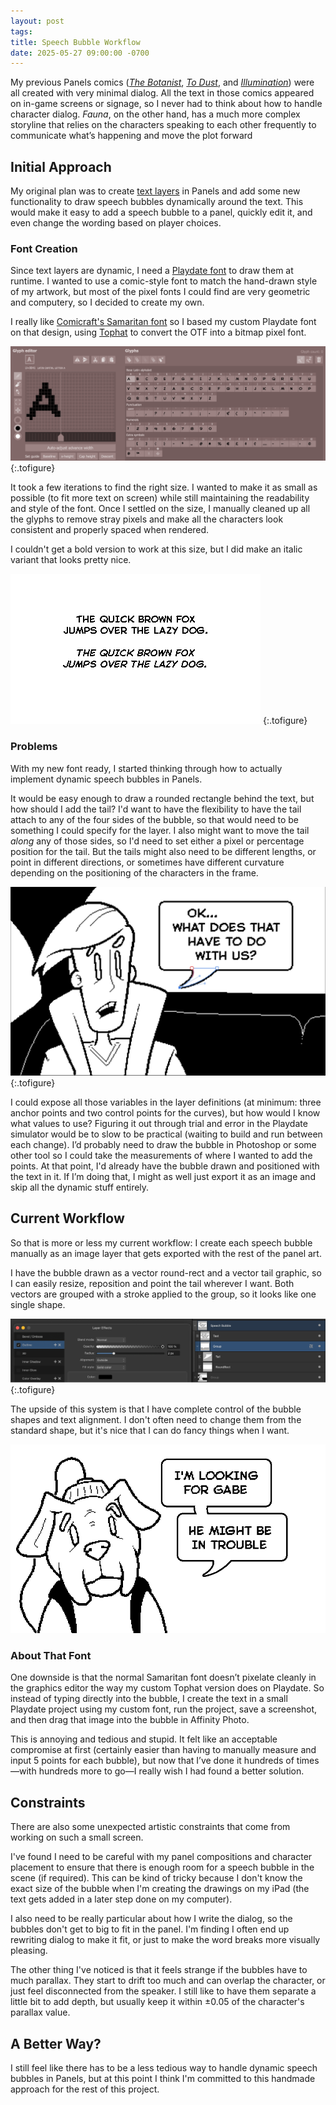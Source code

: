 ```yaml
---
layout: post
tags:
title: Speech Bubble Workflow
date: 2025-05-27 09:00:00 -0700
---
```


My previous Panels comics ([_The Botanist_](https://play.date/games/the-botanist/), [_To Dust_](https://play.date/games/to-dust/), and [_Illumination_](https://cadinb.itch.io/illumination)) were all created with very minimal dialog. All the text in those comics appeared on in-game screens or signage, so I never had to think about how to handle character dialog. _Fauna_, on the other hand, has a much more complex storyline that relies on the characters speaking to each other frequently to communicate what’s happening and move the plot forward

## Initial Approach

My original plan was to create [text layers](https://cadin.github.io/panels/docs/comic-data/layers/#text-layers) in Panels and add some new functionality to draw speech bubbles dynamically around the text. This would make it easy to add a speech bubble to a panel, quickly edit it, and even change the wording based on player choices.

### Font Creation

Since text layers are dynamic, I need a [Playdate font](https://sdk.play.date/2.7.6/#C-graphics.font) to draw them at runtime. I wanted to use a comic-style font to match the hand-drawn style of my artwork, but most of the pixel fonts I could find are very geometric and computery, so I decided to create my own.

I really like [Comicraft's Samaritan font](https://www.comicbookfonts.com/Samaritan-font-p/bl002i.htm) so I based my custom Playdate font on that design, using [Tophat](https://kaasiand.cool/tophat/) to convert the OTF into a bitmap pixel font.

![Tophat screenshot](/images/posts/2025-08/tophat.png "Screenshot of font creation in Tophat")
{:.tofigure}

It took a few iterations to find the right size. I wanted to make it as small as possible (to fit more text on screen) while still maintaining the readability and style of the font. Once I settled on the size, I manually cleaned up all the glyphs to remove stray pixels and make all the characters look consistent and properly spaced when rendered.

I couldn't get a bold version to work at this size, but I did make an italic variant that looks pretty nice.

![Font sample](/images/posts/2025-08/fontSample.png#playdate "Regular and italic versions of my custom font")
{:.tofigure}

### Problems

With my new font ready, I started thinking through how to actually implement dynamic speech bubbles in Panels.

It would be easy enough to draw a rounded rectangle behind the text, but how should I add the tail? I'd want to have the flexibility to have the tail attach to any of the four sides of the bubble, so that would need to be something I could specify for the layer. I also might want to move the tail _along_ any of those sides, so I'd need to set either a pixel or percentage position for the tail. But the tails might also need to be different lengths, or point in different directions, or sometimes have different curvature depending on the positioning of the characters in the frame.

![Illustration of points defining the tail shape](/images/posts/2025-08/bubblePoints.png#playdate "I need to define these three points and the two control points for the curves")
{:.tofigure}

I could expose all those variables in the layer definitions (at minimum: three anchor points and two control points for the curves), but how would I know what values to use? Figuring it out through trial and error in the Playdate simulator would be to slow to be practical (waiting to build and run between each change). I’d probably need to draw the bubble in Photoshop or some other tool so I could take the measurements of where I wanted to add the points. At that point, I'd already have the bubble drawn and positioned with the text in it. If I’m doing that, I might as well just export it as an image and skip all the dynamic stuff entirely.

## Current Workflow

So that is more or less my current workflow: I create each speech bubble manually as an image layer that gets exported with the rest of the panel art.

I have the bubble drawn as a vector round-rect and a vector tail graphic, so I can easily resize, reposition and point the tail wherever I want. Both vectors are grouped with a stroke applied to the group, so it looks like one single shape.

![Screenshot layer setup](/images/posts/2025-08/layerSetup.jpg "Layer setup with outline applied in Affinity Photo")
{:.tofigure}

The upside of this system is that I have complete control of the bubble shapes and text alignment. I don't often need to change them from the standard shape, but it's nice that I can do fancy things when I want.

![Image showing two bubbles joined by a tail](/images/posts/2025-08/multi-bubble.gif#playdate)

### About That Font

One downside is that the normal Samaritan font doesn’t pixelate cleanly in the graphics editor the way my custom Tophat version does on Playdate. So instead of typing directly into the bubble, I create the text in a small Playdate project using my custom font, run the project, save a screenshot, and then drag that image into the bubble in Affinity Photo.

This is annoying and tedious and stupid. It felt like an acceptable compromise at first (certainly easier than having to manually measure and input 5 points for each bubble), but now that I’ve done it hundreds of times—with hundreds more to go—I really wish I had found a better solution.

## Constraints

There are also some unexpected artistic constraints that come from working on such a small screen.

I've found I need to be careful with my panel compositions and character placement to ensure that there is enough room for a speech bubble in the scene (if required). This can be kind of tricky because I don't know the exact size of the bubble when I'm creating the drawings on my iPad (the text gets added in a later step done on my computer).

I also need to be really particular about how I write the dialog, so the bubbles don't get to big to fit in the panel. I'm finding I often end up rewriting dialog to make it fit, or just to make the word breaks more visually pleasing.

The other thing I've noticed is that it feels strange if the bubbles have to much parallax. They start to drift too much and can overlap the character, or just feel disconnected from the speaker. I still like to have them separate a little bit to add depth, but usually keep it within ±0.05 of the character's parallax value.

## A Better Way?

I still feel like there has to be a less tedious way to handle dynamic speech bubbles in Panels, but at this point I think I'm committed to this handmade approach for the rest of this project.
